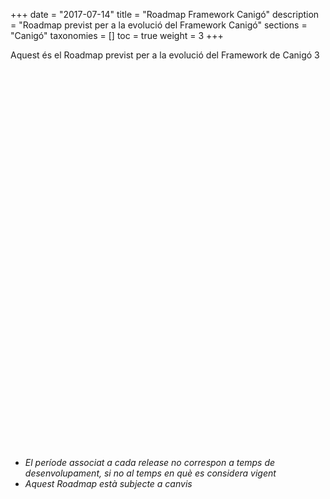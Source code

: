+++
date        = "2017-07-14"
title       = "Roadmap Framework Canigó"
description = "Roadmap previst per a la evolució del Framework Canigó"
sections    = "Canigó"
taxonomies  = []
toc 		= true
weight 		= 3
+++

Aquest és el Roadmap previst per a la evolució del Framework de Canigó 3

<script type="text/javascript" src="https://www.gstatic.com/charts/loader.js"></script>

<script type="text/javascript">
  google.charts.load("current", {packages:["timeline"], 'language': 'es'});
  google.charts.setOnLoadCallback(drawChart);
  function drawChart() {
    var container = document.getElementById('roadmap');
    var chart = new google.visualization.Timeline(container);
    var dataTable = new google.visualization.DataTable();

	dataTable.addColumn({ type: 'string', id: 'id' });
    dataTable.addColumn({ type: 'string', id: 'Name' });
    dataTable.addColumn({ type: 'date', id: 'Start' });
    dataTable.addColumn({ type: 'date', id: 'End' });
    dataTable.addRows([
	  [ '1','Canigo 3.4 LTS', new Date(2019, 2), new Date(2022, 3) ],
	  [ '2','Canigo 3.4.0', new Date(2019, 2), new Date(2019, 5) ],  
	  [ '3','Canigo 3.4.1', new Date(2019, 5), new Date(2019, 8) ],
	  [ '4','Canigo 3.4.2', new Date(2019, 8), new Date(2019, 11) ],
	  [ '5','Canigo 3.4.3', new Date(2019, 11), new Date(2020, 2) ],
	  [ '6','Canigo 3.4.4', new Date(2020, 2), new Date(2020, 6) ],
	  [ '7','Canigo 3.4.5', new Date(2020, 6), new Date(2021, 3) ],
	  [ '8','Canigo 3.4.6', new Date(2021, 3), new Date(2021, 12) ],
	  [ '9','Canigo 3.4.7', new Date(2021, 12, 13), new Date(2021, 12, 17) ],
	  [ '10','Canigo 3.4.8', new Date(2021, 12, 17), new Date(2022, 3) ],
	  [ '11','Canigo 3.6 LTS', new Date(2021, 10), new Date(2024, 10) ],
	  [ '12','Canigo 3.6.0', new Date(2021, 10), new Date(2021, 12) ],
	  [ '13','Canigo 3.6.1', new Date(2021, 12, 13), new Date(2021, 12, 17) ],
	  [ '14','Canigo 3.6.2', new Date(2021, 12, 17), new Date(2022, 03) ]
	]);

    var options = {
      timeline: { groupByRowLabel: false, showRowLabels: false },
	  colors: ['blue', 'green', 'green', 'green', 'green', 'green', 'green', 'green', 'green', 'green', 'blue', 'green', 'green', 'green', 'green', 'green']
    };

    chart.draw(dataTable, options);
  }
</script>

<div id="roadmap" style="height: 590px;"></div>


<br />

* *El període associat a cada release no correspon a temps de desenvolupament, si no al temps en què es considera vigent*
* *Aquest Roadmap està subjecte a canvis*
